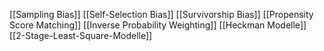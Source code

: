 [[Sampling Bias]]
[[Self-Selection Bias]]
[[Survivorship Bias]]
[[Propensity Score Matching]]
[[Inverse Probability Weighting]]
[[Heckman Modelle]]
[[2-Stage-Least-Square-Modelle]]